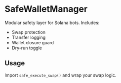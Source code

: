 # SafeWalletManager

Modular safety layer for Solana bots. Includes:
- Swap protection
- Transfer logging
- Wallet closure guard
- Dry-run toggle

## Usage

Import `safe_execute_swap()` and wrap your swap logic.
